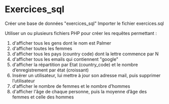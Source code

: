 # Exercices_sql


Créer une base de données "exercices_sql"
Importer le fichier exercices.sql

Utiliser un ou plusieurs fichiers PHP pour créer les requêtes permettant :
1. d'afficher tous les gens dont le nom est Palmer
2. d'afficher toutes les femmes
3. d'afficher tous les pays (country code) dont la lettre commence par N
4. d'afficher tous les emails qui contiennent "google"
5. d'afficher la répartition par Etat (country_code) et le nombre d’enregistrement par état (croissant)
6. Insérer un utilisateur, lui mettre à jour son adresse mail, puis supprimer l’utilisateur
7. d'afficher le nombre de femmes et le nombre d’hommes 
8. d'afficher l'âge de chaque personne, puis la moyenne d’âge des femmes et celle des hommes


